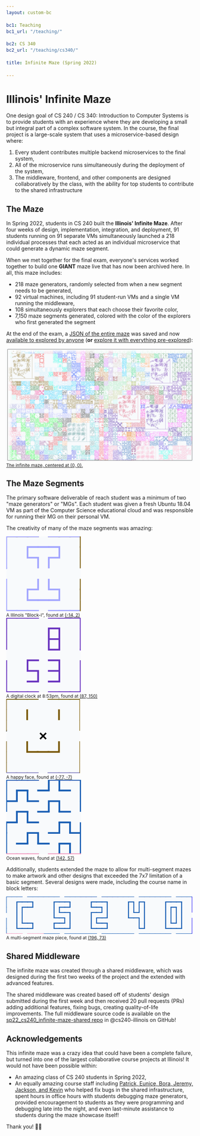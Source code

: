 ```yaml
---
layout: custom-bc

bc1: Teaching
bc1_url: "/teaching/"

bc2: CS 340
bc2_url: "/teaching/cs340/"

title: Infinite Maze (Spring 2022)

---
```


<style>
.maze-caption {
  font-size: 12px;
}
</style>

# Illinois' Infinite Maze

One design goal of <span class="or">CS 240 / CS 340: Introduction to Computer Systems</span> is to provide students with an experience where they are developing a small but integral part of a complex software system.  In the course, the final project is a large-scale system that uses a microservice-based design where:

1. Every student contributes multiple backend microservices to the final system, 
2. All of the microservice runs simultaneously during the deployment of the system,
3. The middleware, frontend, and other components are designed collaboratively by the class, with the ability for top students to contribute to the shared infrastructure

## The Maze

In Spring 2022, students in CS 240 built the <b>Illinois' Infinite Maze</b>.  After four weeks of design, implementation, integration, and deployment, 91 students running on 91 separate VMs simultaneously launched a 218 individual processes that each acted as an individual microservice that could generate a dynamic maze segment.

When we met together for the final exam, everyone's services worked together to build one <b>GIANT</b> maze live that has now been archived here.  In all, this maze includes:

- 218 maze generators, randomly selected from when a new segment needs to be generated,
- 92 virtual machines, including 91 student-run VMs and a single VM running the middleware,
- 108 simultaneously explorers that each choose their favorite color,
- 7,150 maze segments generated, colored with the color of the explorers who first generated the segment

At the end of the exam, a <a href="mazeState.json">JSON of the entire maze</a> was saved and now <a href="maze.html">available to explored by anyone</a> (<b>or</b> <a href="maze.html?all=true">explore it with everything pre-explored</a>):

<div class="text-center mb-3">
  <a href="maze.html?all=true">
    <img src="full-maze.png">
    <div class="maze-caption">The infinite maze, centered at (0, 0).</div>
  </a>
</div>



## The Maze Segments

The primary software deliverable of reach student was a minimum of two "maze generators" or "MGs".  Each student was given a fresh Ubuntu 18.04 VM as part of the Computer Science educational cloud and was responsible for running their MG on their personal VM.

The creativity of many of the maze segments was amazing:

<div class="row text-center mb-3">
  <div class="col-3">
    <img src="block-i.png" class="img-fluid" />
    <div class="maze-caption">A Illinois "Block-I", found at <a href="maze.html?x=-14&y=2&all=true">(-14, 2)</a></div>
  </div>
  <div class="col-3">
    <img src="clock.png" class="img-fluid" />
    <div class="maze-caption">A digital clock at 8:53pm, found at <a href="maze.html?x=87&y=150&all=true">(87, 150)</a></div>
  </div>
  <div class="col-3">
    <img src="face.png" class="img-fluid" />
    <div class="maze-caption">A happy face, found at <a href="maze.html?x=-77&y=-7&all=true">(-77, -7)</a></div>
  </div>
  <div class="col-3">
    <img src="waves.png" class="img-fluid" />
    <div class="maze-caption">Ocean waves, found at <a href="maze.html?x=142&y=57&all=true">(142, 57)</a></div>
  </div>
</div>

Additionally, students extended the maze to allow for multi-segment mazes to make artwork and other designs that exceeded the 7x7 limitation of a basic segment.  Several designs were made, including the course name in block letters:

<div class="row text-center mb-3">
  <div class="col-12">
    <img src="mb-cs240.png" class="img-fluid" />
    <div class="maze-caption">A multi-segment maze piece, found at <a href="maze.html?x=196&y=73&all=true">(196, 73)</a></div>
  </div>
</div>


## Shared Middleware 

The infinite maze was created through a shared middleware, which was designed during the first two weeks of the project and the extended with advanced features.

The shared middleware was created based off of students' design submitted during the first week and then received 20 pull requests (PRs) adding additional features, fixing bugs, creating quality-of-life improvements.  The full middleware source code is available on the <a href="https://github.com/cs240-illinois/sp22_cs240_infinite-maze-shared">sp22_cs240_infinite-maze-shared repo</a> in @cs240-illinois on GitHub!


## Acknowledgements

This infinite maze was a crazy idea that could have been a complete failure, but turned into one of the largest collaborative course projects at Illinois!  It would not have been possible within:

- An amazing class of CS 240 students in Spring 2022,
- An equally amazing course staff including <a href="https://courses.grainger.illinois.edu/cs240/sp2022/syllabus/">Patrick, Eunice, Bora, Jeremy, Jackson, and Kevin</a> who helped fix bugs in the shared infrastructure, spent hours in office hours with students debugging maze generators, provided encouragement to students as they were programming and debugging late into the night, and even last-minute assistance to students during the maze showcase itself!

Thank you! 🧡💙












